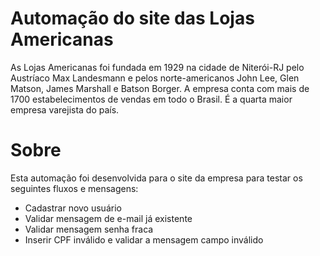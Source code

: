 # Automação do site das Lojas Americanas

As Lojas Americanas foi fundada em 1929 na cidade de Niterói-RJ pelo Austríaco Max Landesmann e pelos norte-americanos John Lee, Glen Matson, James Marshall e Batson Borger. A empresa conta com mais de 1700 estabelecimentos de vendas em todo o Brasil. É a quarta maior empresa varejista do país.

# Sobre
Esta automação foi desenvolvida para o site da empresa para testar os seguintes fluxos e mensagens: 

* Cadastrar novo usuário
* Validar mensagem de e-mail já existente
* Validar mensagem senha fraca
* Inserir CPF inválido e validar a mensagem campo inválido
